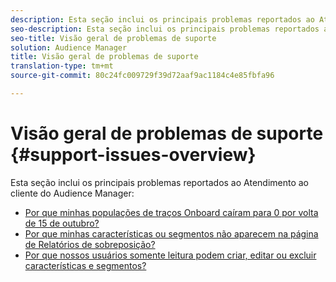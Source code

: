 ```yaml
---
description: Esta seção inclui os principais problemas reportados ao Atendimento ao cliente do Audience Manager.
seo-description: Esta seção inclui os principais problemas reportados ao Atendimento ao cliente do Audience Manager.
seo-title: Visão geral de problemas de suporte
solution: Audience Manager
title: Visão geral de problemas de suporte
translation-type: tm+mt
source-git-commit: 80c24fc009729f39d72aaf9ac1184c4e85fbfa96

---
```



# Visão geral de problemas de suporte {#support-issues-overview}

Esta seção inclui os principais problemas reportados ao Atendimento ao cliente do Audience Manager:

* [Por que minhas populações de traços Onboard caíram para 0 por volta de 15 de outubro?](/help/using/support-issues/why-did-my-onboarded-trait-populations-drop-to-0-around-october.md)
* [Por que minhas características ou segmentos não aparecem na página de Relatórios de sobreposição?](/help/using/support-issues/why-do-my-traits-or-segments-not-show-up-in-the-overlap-reports.md)
* [Por que nossos usuários somente leitura podem criar, editar ou excluir características e segmentos?](/help/using/support-issues/aam-read-only-users-create-delete-traits-segments.md)